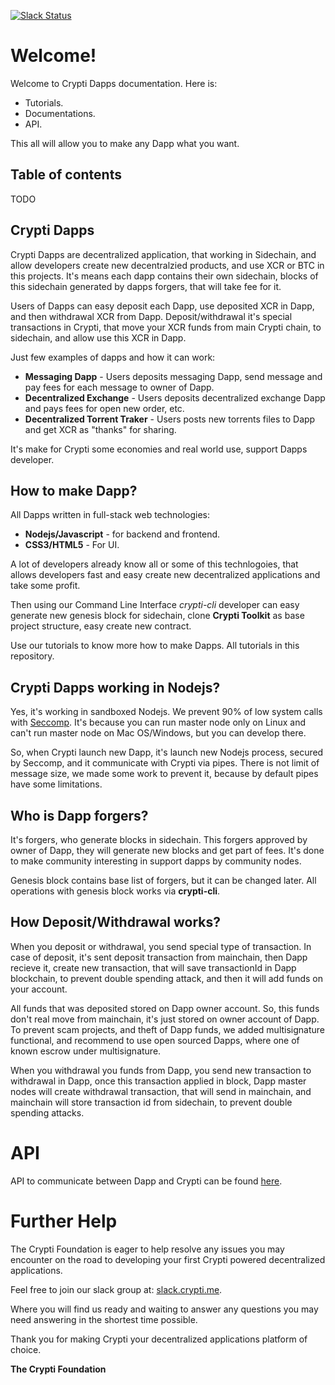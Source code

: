 [![Slack Status](http://slack.crypti.me/badge.svg)](http://slack.crypti.me)

# Welcome!

Welcome to Crypti Dapps documentation. Here is:

 * Tutorials.
 * Documentations.
 * API.

This all will allow you to make any Dapp what you want.

## Table of contents

TODO

## Crypti Dapps


Crypti Dapps are decentralized application, that working in Sidechain, and allow developers create new decentralzied products, and use XCR or BTC in this projects.
It's means each dapp contains their own sidechain, blocks of this sidechain generated by dapps forgers, that will take fee for it.

Users of Dapps can easy deposit each Dapp, use deposited XCR in Dapp, and then withdrawal XCR from Dapp. Deposit/withdrawal it's special transactions in Crypti, that move your XCR funds from main Crypti chain,
to sidechain, and allow use this XCR in Dapp.

Just few examples of dapps and how it can work:

  * **Messaging Dapp** - Users deposits messaging Dapp, send message and pay fees for each message to owner of Dapp.
  * **Decentralized Exchange** - Users deposits decentralized exchange Dapp and pays fees for open new order, etc.
  * **Decentralized Torrent Traker** - Users posts new torrents files to Dapp and get XCR as "thanks" for sharing.
  
It's make for Crypti some economies and real world use, support Dapps developer. 

## How to make Dapp?

All Dapps written in full-stack web technologies:

  * **Nodejs/Javascript** - for backend and frontend.
  * **CSS3/HTML5** - For UI.
  
A lot of developers already know all or some of this technlogoies, that allows developers fast and easy create new decentralized applications and take some profit. 

Then using our Command Line Interface *crypti-cli* developer can easy generate new genesis block for sidechain, clone **Crypti Toolkit** as base project structure, easy create new contract.

Use our tutorials to know more how to make Dapps. All tutorials in this repository. 

## Crypti Dapps working in Nodejs?

Yes, it's working in sandboxed Nodejs. We prevent 90% of low system calls with [Seccomp](https://en.wikipedia.org/wiki/Seccomp). It's because you can run master node only on Linux and can't run master node on Mac OS/Windows, but you can develop there.

So, when Crypti launch new Dapp, it's launch new Nodejs process, secured by Seccomp, and it communicate with Crypti via pipes. There is not limit of message size, we made some work to prevent it, because by default pipes have some limitations.

## Who is Dapp forgers?

It's forgers, who generate blocks in sidechain. This forgers approved by owner of Dapp, they will generate new blocks and get part of fees. It's done to make community interesting in support dapps by community nodes. 

Genesis block contains base list of forgers, but it can be changed later. All operations with genesis block works via **crypti-cli**.

## How Deposit/Withdrawal works?

When you deposit or withdrawal, you send special type of transaction. In case of deposit, it's sent deposit transaction from mainchain, then Dapp recieve it, create new transaction, that will save transactionId in Dapp blockchain, to prevent double spending attack, and then it will add funds on your account. 

All funds that was deposited stored on Dapp owner account. So, this funds don't real move from mainchain, it's just stored on owner account of Dapp. To prevent scam projects, and theft of Dapp funds, we added multisignature functional, and recommend to use open sourced Dapps, where one of known escrow under multisignature.

When you withdrawal you funds from Dapp, you send new transaction to withdrawal in Dapp, once this transaction applied in block, Dapp master nodes will create withdrawal transaction, that will send in mainchain, and mainchain will store transaction id from sidechain, to prevent double spending attacks.

# API

API to communicate between Dapp and Crypti can be found [here](http://docs.crypti.me).

# Further Help

The Crypti Foundation is eager to help resolve any issues you may encounter on the road to developing your first Crypti powered decentralized applications.

Feel free to join our slack group at: [slack.crypti.me](slack.crypti.me).

Where you will find us ready and waiting to answer any questions you may need answering in the shortest time possible.

Thank you for making Crypti your decentralized applications platform of choice.

**The Crypti Foundation**

